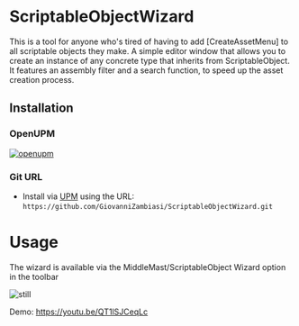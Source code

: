 # ScriptableObjectWizard

This is a tool for anyone who's tired of having to add [CreateAssetMenu] to all scriptable objects they make. A simple editor window that allows you to create an instance of any concrete type that inherits from ScriptableObject. It features an assembly filter and a search function, to speed up the asset creation process.

## Installation

### OpenUPM
[![openupm](https://img.shields.io/npm/v/com.middlemast.scriptableobjectwizard?label=openupm&registry_uri=https://package.openupm.com)](https://openupm.com/packages/com.middlemast.scriptableobjectwizard/)

### Git URL
- Install via [UPM](https://docs.unity3d.com/Manual/upm-ui-giturl.html) using the URL: ``https://github.com/GiovanniZambiasi/ScriptableObjectWizard.git``

# Usage

The wizard is available via the MiddleMast/ScriptableObject Wizard option in the toolbar

![still](https://i.imgur.com/JyCxsml.png)

Demo: https://youtu.be/QT1lSJCeqLc

